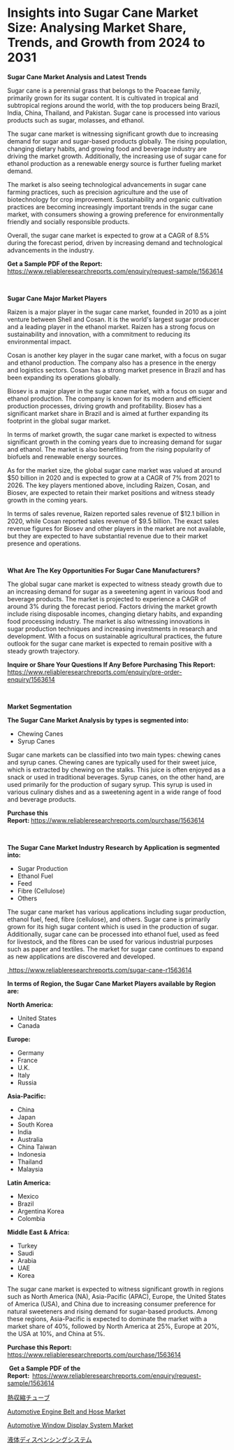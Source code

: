 <p><h1>Insights into Sugar Cane Market Size: Analysing Market Share, Trends, and Growth from 2024 to 2031</h1></p><p><strong>Sugar Cane Market Analysis and Latest Trends</strong></p>
<p><p>Sugar cane is a perennial grass that belongs to the Poaceae family, primarily grown for its sugar content. It is cultivated in tropical and subtropical regions around the world, with the top producers being Brazil, India, China, Thailand, and Pakistan. Sugar cane is processed into various products such as sugar, molasses, and ethanol.</p><p>The sugar cane market is witnessing significant growth due to increasing demand for sugar and sugar-based products globally. The rising population, changing dietary habits, and growing food and beverage industry are driving the market growth. Additionally, the increasing use of sugar cane for ethanol production as a renewable energy source is further fueling market demand.</p><p>The market is also seeing technological advancements in sugar cane farming practices, such as precision agriculture and the use of biotechnology for crop improvement. Sustainability and organic cultivation practices are becoming increasingly important trends in the sugar cane market, with consumers showing a growing preference for environmentally friendly and socially responsible products.</p><p>Overall, the sugar cane market is expected to grow at a CAGR of 8.5% during the forecast period, driven by increasing demand and technological advancements in the industry.</p></p>
<p><strong>Get a Sample PDF of the Report:&nbsp;</strong> <a href="https://www.reliableresearchreports.com/enquiry/request-sample/1563614">https://www.reliableresearchreports.com/enquiry/request-sample/1563614</a></p>
<p>&nbsp;</p>
<p><strong>Sugar Cane Major Market Players</strong></p>
<p><p>Raizen is a major player in the sugar cane market, founded in 2010 as a joint venture between Shell and Cosan. It is the world's largest sugar producer and a leading player in the ethanol market. Raizen has a strong focus on sustainability and innovation, with a commitment to reducing its environmental impact.</p><p>Cosan is another key player in the sugar cane market, with a focus on sugar and ethanol production. The company also has a presence in the energy and logistics sectors. Cosan has a strong market presence in Brazil and has been expanding its operations globally.</p><p>Biosev is a major player in the sugar cane market, with a focus on sugar and ethanol production. The company is known for its modern and efficient production processes, driving growth and profitability. Biosev has a significant market share in Brazil and is aimed at further expanding its footprint in the global sugar market.</p><p>In terms of market growth, the sugar cane market is expected to witness significant growth in the coming years due to increasing demand for sugar and ethanol. The market is also benefiting from the rising popularity of biofuels and renewable energy sources.</p><p>As for the market size, the global sugar cane market was valued at around $50 billion in 2020 and is expected to grow at a CAGR of 7% from 2021 to 2026. The key players mentioned above, including Raizen, Cosan, and Biosev, are expected to retain their market positions and witness steady growth in the coming years.</p><p>In terms of sales revenue, Raizen reported sales revenue of $12.1 billion in 2020, while Cosan reported sales revenue of $9.5 billion. The exact sales revenue figures for Biosev and other players in the market are not available, but they are expected to have substantial revenue due to their market presence and operations.</p></p>
<p>&nbsp;</p>
<p><strong>What Are The Key Opportunities For Sugar Cane Manufacturers?</strong></p>
<p><p>The global sugar cane market is expected to witness steady growth due to an increasing demand for sugar as a sweetening agent in various food and beverage products. The market is projected to experience a CAGR of around 3% during the forecast period. Factors driving the market growth include rising disposable incomes, changing dietary habits, and expanding food processing industry. The market is also witnessing innovations in sugar production techniques and increasing investments in research and development. With a focus on sustainable agricultural practices, the future outlook for the sugar cane market is expected to remain positive with a steady growth trajectory.</p></p>
<p><strong>Inquire or Share Your Questions If Any Before Purchasing This Report:</strong> <a href="https://www.reliableresearchreports.com/enquiry/pre-order-enquiry/1563614">https://www.reliableresearchreports.com/enquiry/pre-order-enquiry/1563614</a></p>
<p>&nbsp;</p>
<p><strong>Market Segmentation</strong></p>
<p><strong>The Sugar Cane Market Analysis by types is segmented into:</strong></p>
<p><ul><li>Chewing Canes</li><li>Syrup Canes</li></ul></p>
<p><p>Sugar cane markets can be classified into two main types: chewing canes and syrup canes. Chewing canes are typically used for their sweet juice, which is extracted by chewing on the stalks. This juice is often enjoyed as a snack or used in traditional beverages. Syrup canes, on the other hand, are used primarily for the production of sugary syrup. This syrup is used in various culinary dishes and as a sweetening agent in a wide range of food and beverage products.</p></p>
<p><strong>Purchase this Report:&nbsp;</strong><a href="https://www.reliableresearchreports.com/purchase/1563614">https://www.reliableresearchreports.com/purchase/1563614</a></p>
<p>&nbsp;</p>
<p><strong>The Sugar Cane Market Industry Research by Application is segmented into:</strong></p>
<p><ul><li>Sugar Production</li><li>Ethanol Fuel</li><li>Feed</li><li>Fibre (Cellulose)</li><li>Others</li></ul></p>
<p><p>The sugar cane market has various applications including sugar production, ethanol fuel, feed, fibre (cellulose), and others. Sugar cane is primarily grown for its high sugar content which is used in the production of sugar. Additionally, sugar cane can be processed into ethanol fuel, used as feed for livestock, and the fibres can be used for various industrial purposes such as paper and textiles. The market for sugar cane continues to expand as new applications are discovered and developed.</p></p>
<p><a href="https://www.reliableresearchreports.com/sugar-cane-r1563614">&nbsp;https://www.reliableresearchreports.com/sugar-cane-r1563614</a></p>
<p><strong>In terms of Region, the Sugar Cane Market Players available by Region are:</strong></p>
<p>
    <p> <strong> North America: </strong>
        <ul>
            <li>United States</li>
            <li>Canada</li>
        </ul>
        </p> 
    <p> <strong> Europe: </strong>
        <ul>
            <li>Germany</li>
            <li>France</li>
            <li>U.K.</li>
            <li>Italy</li>
            <li>Russia</li>
        </ul>
        </p> 
    <p> <strong> Asia-Pacific: </strong>
        <ul>
            <li>China</li>
            <li>Japan</li>
            <li>South Korea</li>
            <li>India</li>
            <li>Australia</li>
            <li>China Taiwan</li>
            <li>Indonesia</li>
            <li>Thailand</li>
            <li>Malaysia</li>
        </ul>
        </p> 
    <p> <strong> Latin America: </strong>
        <ul>
            <li>Mexico</li>
            <li>Brazil</li>
            <li>Argentina Korea</li>
            <li>Colombia</li>
        </ul>
        </p> 
    <p> <strong> Middle East & Africa: </strong>
        <ul>
            <li>Turkey</li>
            <li>Saudi</li>
            <li>Arabia</li>
            <li>UAE</li>
            <li>Korea</li>
        </ul>
    </p>
    </p>
<p><p>The sugar cane market is expected to witness significant growth in regions such as North America (NA), Asia-Pacific (APAC), Europe, the United States of America (USA), and China due to increasing consumer preference for natural sweeteners and rising demand for sugar-based products. Among these regions, Asia-Pacific is expected to dominate the market with a market share of 40%, followed by North America at 25%, Europe at 20%, the USA at 10%, and China at 5%.</p></p>
<p><strong>Purchase this Report: </strong><a href="https://www.reliableresearchreports.com/purchase/1563614">https://www.reliableresearchreports.com/purchase/1563614</a></p>
<p>&nbsp;<strong>Get a Sample PDF of the Report:&nbsp;&nbsp;</strong><a href="https://www.reliableresearchreports.com/enquiry/request-sample/1563614">https://www.reliableresearchreports.com/enquiry/request-sample/1563614</a></p>
<p><strong></strong></p>
<p><p><a href="https://github.com/luffiazaza/Market-Research-Report-List-1/blob/main/482394217670.md">熱収縮チューブ</a></p><p><a href="https://issuu.com/reportprime-2/docs/automotive-engine-belt-and-hose-market-size-2030.p">Automotive Engine Belt and Hose Market</a></p><p><a href="https://issuu.com/reportprime-2/docs/automotive-window-display-system-market-size-2030.">Automotive Window Display System Market</a></p><p><a href="https://github.com/avbqbctihcbe2/Market-Research-Report-List-1/blob/main/406087717669.md">液体ディスペンシングシステム</a></p></p>